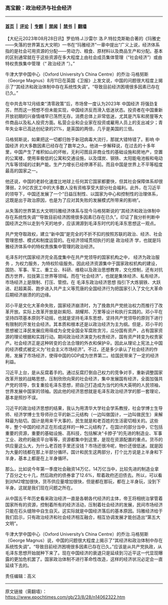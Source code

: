 ### 高宝毅：政治经济与社会经济

---

#### [首页](../../../..?n14062322) &nbsp;|&nbsp; [评论](../../../../../epoch-comment?n14062322) &nbsp;|&nbsp; [专题](../../../../../epoch-special?n14062322) &nbsp;|&nbsp; [禁闻](../../../../../epoch-news?n14062322) &nbsp;|&nbsp; [禁书](../../../../../books?n14062322) &nbsp;|&nbsp; [翻墙](https://github.com/gfw-breaker/nogfw/blob/master/README.md?n14062322)


<div class="post_content" id="artbody" itemprop="articleBody">
 <!-- article content begin -->
 <p>
  【大纪元2023年08月28日讯】罗伯特.J.沙雷尔 洛.P.特拉克斯勒合著的《玛雅史——失落的世界第五大文明》一书在“玛雅经济”一章中提出“广义上说，经济体系指的是社会可用资源的分配——劳动力、粮食、原材料以及商品生产和分配。基本的区别通常就在于这些资源在多大程度上由社会成员集体管理（“社会经济”）或由特权贵族集中管理（“
  <ok href="https://www.epochtimes.com/gb/tag/%E6%94%BF%E6%B2%BB%E7%BB%8F%E6%B5%8E.html">
   政治经济
  </ok>
  ”）。”
 </p>
 <p>
  牛津大学中国中心（Oxford University’s China Centre）的乔治‧马格努斯（George Magnus）8月11日在英国《卫报》上发文说，中国的问题很大程度上揭示了“其经济和政治体制中存在系统性失调”。“导致目前经济困境很多因素已存在已久。”
 </p>
 <p>
  在中共去年12月结束“清零政策”后，市场曾一度认为2023年
  <ok href="https://www.epochtimes.com/gb/tag/%E4%B8%AD%E5%9B%BD%E7%BB%8F%E6%B5%8E.html">
   中国经济
  </ok>
  将强劲复苏，然而这一预想不但未能实现，中国经济反而滑入低迷状态。投资者在中国重新开放初期的兴奋情绪早已荡然无存。消费总体上非常低迷，尤其是汽车和房屋等大件商品以及私人投资方面。私营企业和企业家在投资或雇用人员上的支出减少；青年失业率已高达创纪录的21%，是英国的两倍，几乎是美国的三倍。
 </p>
 <p>
  马格努斯说，如果把这一切都归咎于新冠病毒大流行，那就大错特错了。影响
  <ok href="https://www.epochtimes.com/gb/tag/%E4%B8%AD%E5%9B%BD%E7%BB%8F%E6%B5%8E.html">
   中国经济
  </ok>
  的大多数因素已经存在了数年之久。他进一步解释说，在过去的十多年里，中国产生了堆积如山的坏帐，无利可图且非商业性的基础设施和房地产，空置的公寓楼，使用率极低的公寓和交通设施，以及煤炭、钢铁、太阳能电池板和电动汽车等领域的过剩产能。生产力增长已经停滞不前。而且中国是世界上不平等程度最高的国家之一。
 </p>
 <p>
  他还说，中国的老龄化速度比地球上任何其它国家都要快，但其社会保障体系却很薄弱，2.9亿农民工中的大多数人没有资格享受大部分社会福利。此外，在习近平的领导下，中国还发展了一个“日益压制性、以国家为中心和控制性的治理体系，这既是出于政治原因，也是为了应对其失败的发展模式所带来的影响”。
 </p>
 <p>
  从失落的世界第五大文明玛雅经济体系与现今马格努斯说的“其经济和政治体制中存在系统性失调”“导致目前经济困境很多因素已存在已久”。印证了我分析判断中国经济之所以走到今天的地步，应该溯源到毛泽东时代的毛泽东思想这一观点。
 </p>
 <p>
  共产党夺取政权，建立“新中国”是完全的不折不扣的按照苏联的政治、经济、社会管理思想、模式和制度运营的。在经济领域贯彻执行的是
  <ok href="https://www.epochtimes.com/gb/tag/%E6%94%BF%E6%B2%BB%E7%BB%8F%E6%B5%8E.html">
   政治经济
  </ok>
  学，也就是玛雅经济体系中的特权贵族集中管理的政治经济。
 </p>
 <p>
  毛泽东时代国家经济完全高度集中在共产党领导的国家机构之中，
  <ok href="https://www.epochtimes.com/gb/tag/%E7%BB%8F%E6%B5%8E%E4%B8%BA%E6%94%BF%E6%B2%BB%E6%9C%8D%E5%8A%A1.html">
   经济为政治服务
  </ok>
  ，为权力服务，为特权阶级服务。因此经济资源集中于国家政权机构的建设，国防、军事、军工、重工业、科研、维稳以及政治思想教育，文化控制，还有对抗西方世界，拉拢第三世界等领域。而在“社会经济”，也就是集体经济、私有经济，市场经济上是限制、打压、管控。在
  <ok href="https://www.epochtimes.com/gb/tag/%E6%AF%9B%E6%B3%BD%E4%B8%9C%E6%94%BF%E6%B2%BB%E7%BB%8F%E6%B5%8E%E6%80%9D%E6%83%B3.html">
   毛泽东政治经济思想
  </ok>
  指引下大炼钢铁、大跃进、赶超美英、跑步进入共产主义等荒唐的全国经济行为把国家引入了文化大革命后期经济崩溃的的边缘。
 </p>
 <p>
  邓小平是文化大革命失败，国家经济崩溃时，为了挽救共产党统治权力而推行了改革开放。实际上改革开放是赵紫阳、胡耀邦、万里等设计和执行实践的。邓小平在坚持四项基本原则不动摇，也就是坚持毛泽东思想，坚持共产党领导的原则下进行有限制的开发社会经济。其本质和根本还是以政治经济为主为纲。但是，邓小平的思想被江泽民发展应用得成为全党全国全军腐败贪污，瓜分国有资产，占有国家资源的理论根据和实践行动。期间政治经济演变为权贵经济，国有资产转变为权贵家产。社会经济正是这种转变的合法合理的外衣和保护伞。因此从理论上宪法上中国的经济模式被定义为“社会主义市场经济”。不过，还是多少承认了社会经济的作用，发展了市场经济，使得中国的GDP成为世界第二。给国民带来了一定的经济利益。
 </p>
 <p>
  习近平上台，是从反腐着手的。通过反腐打倒自己权力的竞争对手，重新调整国家改革开放的战略思想，压制欣欣向荣的社会经济，集中发展国有经济，全面加强共产党的领导，恢复重拾毛泽东思想，把自己打造成为当代的伟大英明的人民领袖，世界发展中国家的领袖。因此他的经济思想就是毛泽东政治经济学的那一套理论，基本是照抄不误。
 </p>
 <p>
  习近平的政治经济思想的结果，我认为用清华大学社会学系教授，社会学博士生导师、经济学博士生导师孙立平的新二元结构（一边叫做国计，一边叫做民生）来解释最为贴切。国计是用来干大事的，民生就是和老百姓的生活密切相关的。这些年，整个中国的经济正在形成这样的一种二元结构了。在国计的部分当中，它包括重要的资源，重要的基础设施、高科技，包括解决“卡脖子”的先进的制造业、军事工业、政府的融资平台等等，资源都集中到这里，是现在资源配置的重点。货币的供应量这么大，为什么老百姓手里还没钱？市场还很冷呢，物价还很低迷。就是因为大量的钱都在那上半部分循环。国计和民生这两部分，打个比方说是上半身和下半身，基本上都是在上半身循环。
 </p>
 <p>
  那么，比如说今年第一季度社会融资14万亿，14万亿当中，比较先进的制造业拿了百分之七十几，然后政府的债券拿了12.6%，帮着政府还旧债去。所以，可以看到对M2增加很快，货币供应量增加很快，但是都在那玩，都在上半身玩，没到下半身。这就是我们现在问题之所在。
 </p>
 <p>
  从中国五千年历史看来政治经济一直是各朝各代经济的主体，帝王将相统治掌管着国家所有的资源，控制着所有的经济活动，压制着社会经济的发展，民间市场经济只能在石头缝隙中自生自灭。这实际就是中国经济落后的基本原因。玛雅经济给于我们启示，只有政治经济和社会经济相互融合，相互协调发展才能创造出“第五大文明”。
 </p>
 <p>
  牛津大学中国中心（Oxford University’s China Centre）的乔治.马格努斯（George Magnus）说，中国的问题很大程度上揭示了“其经济和政治体制中存在系统性失调”。“导致目前经济困境很多因素已存在已久。”应该是从共产党执政，从毛泽东思想开始就种下来了。现在中国经济的衰退只是延续到习近平这一代显现曝露的更加危机罢了。国家政治体制不进行革命性改造，这样的经济状况必定会一直延续下去的。
 </p>
 <p>
  责任编辑：高义
 </p>
 <!-- article content end -->
 <div id="below_article_ad">
 </div>
</div>


---

原文链接（需翻墙）：https://www.epochtimes.com/gb/23/8/28/n14062322.htm